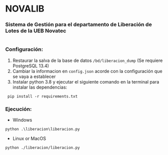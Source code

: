 # NOVALIB
### Sistema de Gestión para el departamento de Liberación de Lotes de la UEB Novatec
#
### Configuración:
1. Restaurar la salva de la base de datos ```/bd/liberacion_dump``` (Se requiere PostgreSQL 13.4)
3. Cambiar la informacion en ```config.json``` acorde con la configuración que se vaya a establecer
2. Instalar python 3.8 y ejecutar el siguiente comando en la terminal para instalar las dependencias: 
```
 pip install -r requirements.txt
```
### Ejecución:
- Windows 
```
python .\liberacion\liberacion.py
```
- Linux or MacOS
```
python ./liberacion/liberacion.py
```